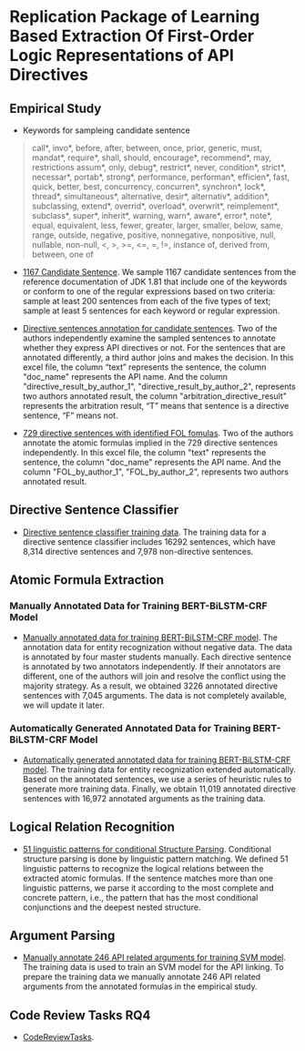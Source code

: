 # Replication Package of Learning Based Extraction Of First-Order Logic Representations of API Directives

## Empirical Study

- Keywords for sampleing candidate sentence
> call*, invo*, before, after, between, once, prior, generic, must, mandat*, require*, shall, should, encourage*, recommend*, may, restrictions assum*, only, debug*, restrict*, never, condition*, strict*, necessar*, portab*, strong*, performance, performan*, efficien*, fast, quick, better, best, concurrency, concurren*, synchron*, lock*, thread*, simultaneous*, alternative, desir*, alternativ*, addition*, subclassing, extend*, overrid*, overload*, overwrit*, reimplement*, subclass*, super*, inherit*, warning, warn*, aware*, error*, note*, equal, equivalent, less, fewer, greater, larger, smaller, below, same, range, outside, negative, positive, nonnegative, nonpositive, null, nullable, non-null, <, >, >=, <=, =, !=, instance of, derived from, between, one of

- [1167 Candidate Sentence](https://github.com/FudanSELab/Research-ESEC-FSE2021-APIDirective/tree/main/empirical_research/1167_Candidate_Sentences.xlsx). We sample 1167 candidate sentences from the reference documentation of JDK 1.81 that include one of the keywords or conform to one of the regular expressions based on two criteria: sample at least 200 sentences from each of the five types of text; sample at least 5 sentences for each keyword or regular expression. 

- [Directive sentences annotation for candidate sentences](https://github.com/FudanSELab/Research-ESEC-FSE2021-APIDirective/tree/main/empirical_research/directive_sentences_annotation_for_candidate_sentences.xlsx). Two of the authors independently examine the sampled sentences to annotate whether they express API directives or not. For the sentences that are annotated differently, a third author joins and makes the decision. In this excel file, the column “text” represents the sentence, the column "doc_name" represents the API name. And the column "directive_result_by_author_1", "directive_result_by_author_2",  represents two authors annotated result, the column "arbitration_directive_result" represents the arbitration result, “T” means that sentence is a directive sentence, “F” means not.

- [729 directive sentences with identified FOL fomulas](https://github.com/FudanSELab/Research-ESEC-FSE2021-APIDirective/tree/main/empirical_research/729_directive_sentences_with_identified_FOL_fomulas.xlsx). Two of the authors annotate the atomic formulas implied in the 729 directive sentences independently. In this excel file, the column "text" represents the sentence, the column "doc_name" represents the API name. And the column "FOL_by_author_1", "FOL_by_author_2", represents two authors annotated result.

## Directive Sentence Classifier
- [Directive sentence classifier training data](https://github.com/FudanSELab/Research-ESEC-FSE2021-APIDirective/tree/main/fast_text/classifier_train_data.txt). The training data for a directive sentence classifier includes 16292 sentences, which have 8,314 directive sentences and 7,978 non-directive sentences. 

## Atomic Formula Extraction

### Manually Annotated Data for Training BERT-BiLSTM-CRF Model
- [Manually annotated data for training BERT-BiLSTM-CRF model](https://github.com/FudanSELab/Research-ESEC-FSE2021-APIDirective/tree/main/entity_recognization/valid.json). The annotation data for entity recognization without negative data. The data is annotated by four master students manually. Each directive sentence is annotated by two annotators independently. If their annotators
are different, one of the authors will join and resolve the conflict using the majority strategy. As a result, we obtained 3226 annotated directive sentences with 7,045 arguments. The data is not completely available, we will update it later.

### Automatically Generated Annotated Data for Training BERT-BiLSTM-CRF Model
- [Automatically generated annotated data for training BERT-BiLSTM-CRF model](https://github.com/FudanSELab/Research-ESEC-FSE2021-APIDirective/tree/main/entity_recognization/train_data.json). The training data for entity recognization extended automatically. Based on the annotated sentences, we use a series of heuristic rules to generate more training data. Finally, we obtain 11,019 annotated directive sentences with 16,972 annotated arguments as the training data.

## Logical Relation Recognition
- [51 linguistic patterns for conditional Structure Parsing](https://github.com/FudanSELab/Research-ESEC-FSE2021-APIDirective/tree/main/entity_linking/sentence_pattern.xlsx). Conditional structure parsing is done by linguistic pattern matching. We defined 51 linguistic patterns to recognize the logical relations between the extracted atomic formulas. If the sentence matches more than one linguistic patterns, we parse it according to the most complete and concrete pattern, i.e., the pattern that has the most conditional conjunctions and the deepest nested structure.

## Argument Parsing
- [Manually annotate 246 API related arguments for training SVM model](https://github.com/FudanSELab/Research-ESEC-FSE2021-APIDirective/tree/main/entity_linking/manually_annotate_246_API_related_arguments_for_training_SVM_model.json). The training data is used to train an SVM model for the API linking. To prepare the training data we manually annotate 246 API related arguments from the annotated formulas in the empirical study.

## Code Review Tasks RQ4 
- [CodeReviewTasks](https://github.com/FudanSELab/Research-ESEC-FSE2021-APIDirective/tree/main/CodeReview/Code%20Review%20Tasks.xlsx).
